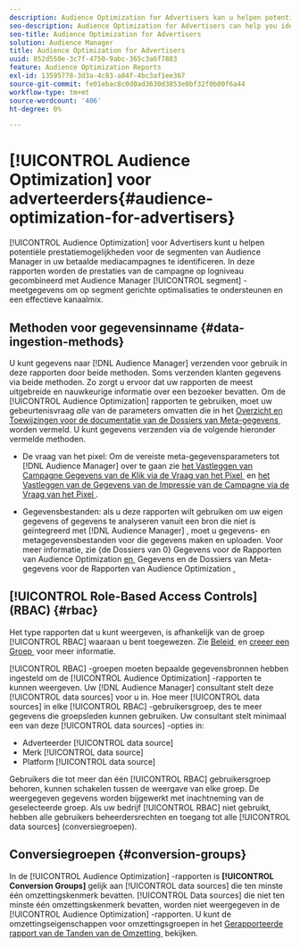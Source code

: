 ```yaml
---
description: Audience Optimization for Advertisers kan u helpen potentiële prestatiemogelijkheden voor Audience Manager-segmenten in uw betaalde mediacampagnes te identificeren. In deze rapporten worden de gegevens van de campagneresultaten op het niveau van het logbestand gecombineerd met de gegevens van het Audience Manager-segment om de segmentcentrische optimalisatie te bepalen en een effectieve kanaalmix.
seo-description: Audience Optimization for Advertisers can help you identify potential performance opportunities for Audience Manager segments across your paid media campaigns. These reports combine log-level campaign performance data with Audience Manager segment metrics to inform segment-centric optimizations and an effective channel mix.
seo-title: Audience Optimization for Advertisers
solution: Audience Manager
title: Audience Optimization for Advertisers
uuid: 852d550e-3c7f-4750-9abc-365c3a6f7883
feature: Audience Optimization Reports
exl-id: 13595778-3d3a-4c83-a84f-4bc3af1ee367
source-git-commit: fe01ebac8c0d0ad3630d3853e0bf32f0b00f6a44
workflow-type: tm+mt
source-wordcount: '406'
ht-degree: 0%

---
```


# [!UICONTROL Audience Optimization] voor adverteerders{#audience-optimization-for-advertisers}

[!UICONTROL Audience Optimization] voor Advertisers kunt u helpen potentiële prestatiemogelijkheden voor de segmenten van Audience Manager in uw betaalde mediacampagnes te identificeren. In deze rapporten worden de prestaties van de campagne op logniveau gecombineerd met Audience Manager [!UICONTROL segment] -meetgegevens om op segment gerichte optimalisaties te ondersteunen en een effectieve kanaalmix.

## Methoden voor gegevensinname {#data-ingestion-methods}

U kunt gegevens naar [!DNL Audience Manager] verzenden voor gebruik in deze rapporten door beide methoden. Soms verzenden klanten gegevens via beide methoden. Zo zorgt u ervoor dat uw rapporten de meest uitgebreide en nauwkeurige informatie over een bezoeker bevatten. Om de [!UICONTROL Audience Optimization] rapporten te gebruiken, moet uw gebeurtenisvraag *alle* van de parameters omvatten die in het [&#x200B; Overzicht en Toewijzingen voor de documentatie van de Dossiers van Meta-gegevens &#x200B;](../../../reporting/audience-optimization-reports/metadata-files-intro/metadata-file-overview.md) worden vermeld. U kunt gegevens verzenden via de volgende hieronder vermelde methoden.

* De vraag van het pixel: Om de vereiste meta-gegevensparameters tot [!DNL Audience Manager] over te gaan zie [&#x200B; het Vastleggen van Campagne Gegevens van de Klik via de Vraag van het Pixel &#x200B;](../../../integration/media-data-integration/click-data-pixels.md) en [&#x200B; het Vastleggen van de Gegevens van de Impressie van de Campagne via de Vraag van het Pixel &#x200B;](../../../integration/media-data-integration/impression-data-pixels.md).

* Gegevensbestanden: als u deze rapporten wilt gebruiken om uw eigen gegevens of gegevens te analyseren vanuit een bron die niet is geïntegreerd met [!DNL Audience Manager] , moet u gegevens- en metagegevensbestanden voor die gegevens maken en uploaden. Voor meer informatie, zie {de Dossiers van 0} Gegevens voor de Rapporten van Audience Optimization [&#x200B; en &#x200B;](../../../reporting/audience-optimization-reports/metadata-files-intro/datafiles-intro.md) Gegevens en de Dossiers van Meta-gegevens voor de Rapporten van Audience Optimization [.](../../../reporting/audience-optimization-reports/metadata-files-intro/metadata-files-intro.md)

## [!UICONTROL Role-Based Access Controls] (RBAC) {#rbac}

Het type rapporten dat u kunt weergeven, is afhankelijk van de groep [!UICONTROL RBAC] waaraan u bent toegewezen. Zie [&#x200B; Beleid &#x200B;](../../../features/administration/administration-overview.md) en [&#x200B; creeer een Groep &#x200B;](../../../features/administration/administration-overview.md#create-group) voor meer informatie.

[!UICONTROL RBAC] -groepen moeten bepaalde gegevensbronnen hebben ingesteld om de [!UICONTROL Audience Optimization] -rapporten te kunnen weergeven. Uw [!DNL Audience Manager] consultant stelt deze [!UICONTROL data sources] voor u in. Hoe meer [!UICONTROL data sources] in elke [!UICONTROL RBAC] -gebruikersgroep, des te meer gegevens die groepsleden kunnen gebruiken. Uw consultant stelt minimaal een van deze [!UICONTROL data sources] -opties in:

* Adverteerder [!UICONTROL data source]
* Merk [!UICONTROL data source]
* Platform [!UICONTROL data source]

Gebruikers die tot meer dan één [!UICONTROL RBAC] gebruikersgroep behoren, kunnen schakelen tussen de weergave van elke groep. De weergegeven gegevens worden bijgewerkt met inachtneming van de geselecteerde groep. Als uw bedrijf [!UICONTROL RBAC] niet gebruikt, hebben alle gebruikers beheerdersrechten en toegang tot alle [!UICONTROL data sources] (conversiegroepen).

## Conversiegroepen {#conversion-groups}

In de [!UICONTROL Audience Optimization] -rapporten is **[!UICONTROL Conversion Groups]** gelijk aan [!UICONTROL data sources] die ten minste één omzettingskenmerk bevatten. [!UICONTROL Data sources] die niet ten minste één omzettingskenmerk bevatten, worden niet weergegeven in de [!UICONTROL Audience Optimization] -rapporten. U kunt de omzettingseigenschappen voor omzettingsgroepen in het [&#x200B; Gerapporteerde rapport van de Tanden van de Omzetting &#x200B;](../../../reporting/audience-optimization-reports/aor-advertisers/reported-conversion-traits.md) bekijken.
